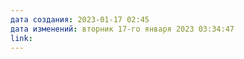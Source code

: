 ```yaml
---
дата создания: 2023-01-17 02:45
дата изменений: вторник 17-го января 2023 03:34:47
link: 
---
```



